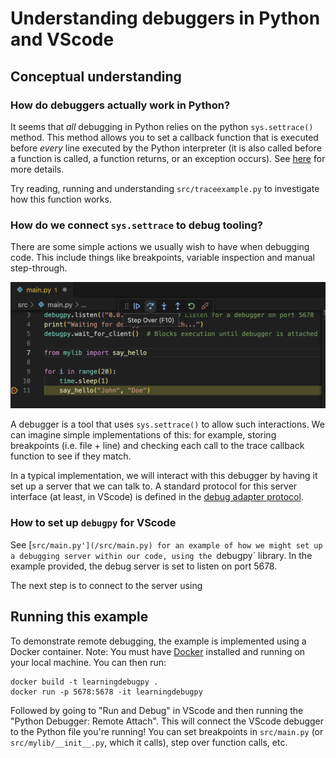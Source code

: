 # Understanding debuggers in Python and VScode

## Conceptual understanding

### How do debuggers actually work in Python?

It seems that *all* debugging in Python relies on the python `sys.settrace()` method. This method allows you to set a callback function that is executed before *every* line executed by the Python interpreter (it is also called before a function is called, a function returns, or an exception occurs). See [here](https://www.geeksforgeeks.org/python-sys-settrace/) for more details.

Try reading, running and understanding `src/traceexample.py` to investigate how this function works.

### How do we connect `sys.settrace` to debug tooling?

There are some simple actions we usually wish to have when debugging code. This include things like breakpoints, variable inspection and manual step-through.

![alt text](assets/debugging_python_vscode.png)

A debugger is a tool that uses `sys.settrace()` to allow such interactions. We can imagine simple implementations of this: for example, storing breakpoints (i.e. file + line) and checking each call to the trace callback function to see if they match.

In a typical implementation, we will interact with this debugger by having it set up a server that we can talk to. A standard protocol for this server interface (at least, in VScode) is defined in the [debug adapter protocol](https://microsoft.github.io/debug-adapter-protocol//).

### How to set up `debugpy` for VScode

See [`src/main.py'](/src/main.py) for an example of how we might set up a debugging server within our code, using the `debugpy` library. In the example provided, the debug server is set to listen on port 5678.

The next step is to connect to the server using 

## Running this example

To demonstrate remote debugging, the example is implemented using a Docker container. Note: You must have [Docker](https://www.docker.com/) installed and running on your local machine. You can then run:

```shell
docker build -t learningdebugpy .
docker run -p 5678:5678 -it learningdebugpy
```

Followed by going to "Run and Debug" in VScode and then running the "Python Debugger: Remote Attach". This will connect the VScode debugger to the Python file you're running! You can set breakpoints in `src/main.py` (or `src/mylib/__init__.py`, which it calls), step over function calls, etc.